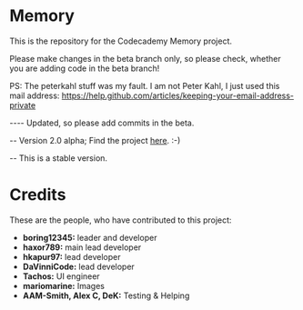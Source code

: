Memory
======

This is the repository for the Codecademy Memory project.

Please make changes in the beta branch only, so please check, whether you are adding code in the beta branch!

PS: The peterkahl stuff was my fault. I am not Peter Kahl, I just used this mail address:
https://help.github.com/articles/keeping-your-email-address-private

---- Updated, so please add commits in the beta.


-- Version 2.0 alpha; Find the project [here](http://boring12345.github.com/Memory/). :-)

-- This is a stable version.


Credits
=======

These are the people, who have contributed to this project:

- **boring12345:** leader and developer
- **haxor789:** main lead developer
- **hkapur97:** lead developer
- **DaVinniCode:** lead developer
- **Tachos:** UI engineer
- **mariomarine:** Images
- **AAM-Smith, Alex C, DeK:** Testing & Helping
